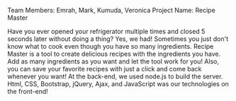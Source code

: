Team Members: Emrah, Mark, Kumuda, Veronica
Project Name: Recipe Master

Have you ever opened your refrigerator multiple times and closed 5 seconds later without doing a thing? Yes, we had! Sometimes you just don't know what to cook even though you have so many ingredients. Recipe Master is a tool to create delicious recipes with the ingredients you have. Add as many ingredients as you want and let the tool work for you! Also, you can save your favorite recipes with just a click and come back whenever you want!	
At the back-end, we used node.js to build the server. Html, CSS, Bootstrap, jQuery, Ajax, and JavaScript was our technologies on the front-end!

